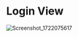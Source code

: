 # Login View
![Screenshot_1722075617](https://github.com/user-attachments/assets/bcecdcb8-76ca-4656-a95f-8031e21777ea)


